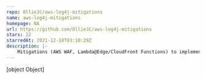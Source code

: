 ```yaml
---
repo: OllieJC/aws-log4j-mitigations
name: aws-log4j-mitigations
homepage: NA
url: https://github.com/OllieJC/aws-log4j-mitigations
stars: 22
starredAt: 2021-12-18T03:10:29Z
description: |-
    Mitigations (AWS WAF, Lambda@Edge/CloudFront Functions) to implement on AWS to attempt to prevent log4j exploitation.
---
```


[object Object]
